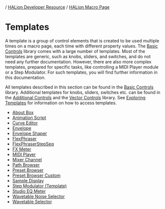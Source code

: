 / [HALion Developer Resource](../../HALion-Developer-Resource.md) / [HALion Macro Page](./HALion-Macro-Page.md) 

# Templates

A template is a group of control elements that is created to be used multiple times on a macro page, each time with different property values. The [Basic Controls](./Exploring-Templates.md#basic-controls) library comes with a large number of templates. Most of the templates are generic, such as knobs, sliders, and switches, and do not need any further documentation. However, there are also more complex templates, prepared for specific tasks, like controlling a MIDI Player module or a Step Modulator. For such templates, you will find further information in this documentation.

All templates described in this section can be found in the [Basic Controls](./Exploring-Templates.md#basic-controls) library. Additional templates for knobs, sliders, switches etc. can be found in the [Additional Controls](Exploring-Templates.md#additional-and-vector-controls) and the [Vector Controls](Exploring-Templates.md#additional-and-vector-controls) library. See [Exploring Templates](./Exploring-Templates.md) for information on how to access templates.

* [About Box](./About-Box.md)
* [Animation Script](./Animation-Script.md)
* [Curve Editor](./Curve-Editor.md)
* [Envelope](./Envelope.md)
* [Envelope Shaper](./Envelope-Shaper.md)
* [FlexPhraser](./FlexPhraser.md)
* [FlexPhraserStepSeq](./FlexPhraserStepSeq.md)
* [FX Meter](./FX-Meter.md)
* [MIDI Player](./MIDI-Player.md)
* [Mixer Channel](./Mixer-Channel.md)
* [Path Browser](./Path-Browser.md)
* [Preset Browser](./Preset-Browser.md)
* [Preset Browser Custom](./Preset-Browser-Custom.md)
* [Sample Display](./Sample-Display.md)
* [Step Modulator (Template)](./Step-Modulator-Template.md)
* [Studio EQ Meter](./Studio-EQ-Meter.md)
* [Wavetable Noise Selector](./Wavetable-Noise-Selector.md)
* [Wavetable Selector](./Wavetable-Selector.md)

